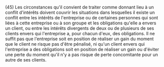 (45) Les circonstances qu'il convient de traiter comme donnant lieu à un conflit d'intérêts doivent couvrir les situations dans lesquelles il existe un conflit entre les intérêts de l'entreprise ou de certaines personnes qui sont liées à cette entreprise ou à son groupe et les obligations qu'elle a envers un client, ou entre les intérêts divergents de deux ou de plusieurs de ses clients envers qui l'entreprise a, pour chacun d'eux, des obligations. Il ne suffit pas que l'entreprise soit en position de réaliser un gain du moment que le client ne risque pas d'être pénalisé, ni qu'un client envers qui l'entreprise a des obligations soit en position de réaliser un gain ou d'éviter une perte du moment qu'il n'y a pas risque de perte concomitante pour un autre de ses clients.